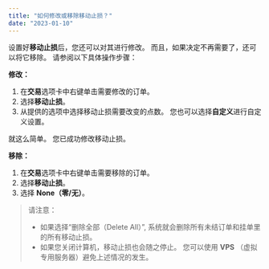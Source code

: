 ```yaml
---
title: "如何修改或移除移动止损？"
date: "2023-01-10"
---
```


设置好**移动止损**后，您还可以对其进行修改。 而且，如果决定不再需要了，还可以将它移除。 请参阅以下具体操作步骤：

**修改：**

1. 在**交易**选项卡中右键单击需要修改的订单。
2. 选择**移动止损**。
3. 从提供的选项中选择移动止损需要改变的点数。 您也可以选择**自定义**进行自定义设置。

就这么简单。 您已成功修改移动止损。

**移除：**

1. 在**交易**选项卡中右键单击需要移除的订单。
2. 选择**移动止损**。
3. 选择 **None（零/无）**。

> 请注意：
> - 如果选择“删除全部（Delete All）”, 系统就会删除所有未结订单和挂单里的所有移动止损。
> - 如果您关闭计算机，移动止损也会随之停止。 您可以使用 **VPS** （虚拟专用服务器）避免上述情况的发生。
